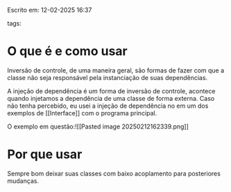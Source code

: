 Escrito em: 12-02-2025 16:37

tags:
# O que é e como usar
Inversão de controle, de uma maneira geral, são formas de fazer com que a classe não seja responsável pela instanciação de suas dependências.

A injeção de dependência é um forma de inversão de controle, acontece quando injetamos a dependência de uma classe de forma externa. Caso não tenha percebido, eu usei a injeção de dependência no em um dos exemplos de [[Interface]] com o programa principal.

O exemplo em questão:![[Pasted image 20250212162339.png]]
# Por que usar
Sempre bom deixar suas classes com baixo acoplamento para posteriores mudanças.